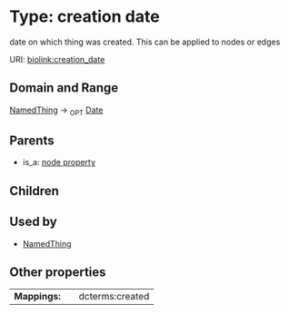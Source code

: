 
# Type: creation date


date on which thing was created. This can be applied to nodes or edges

URI: [biolink:creation_date](https://w3id.org/biolink/vocab/creation_date)


## Domain and Range

[NamedThing](NamedThing.md) ->  <sub>OPT</sub> [Date](types/Date.md)

## Parents

 *  is_a: [node property](node_property.md)

## Children


## Used by

 * [NamedThing](NamedThing.md)

## Other properties

|  |  |  |
| --- | --- | --- |
| **Mappings:** | | dcterms:created |

